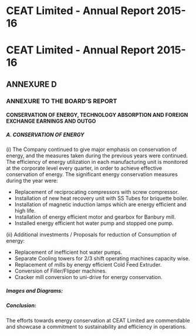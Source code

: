 # CEAT Limited - Annual Report 2015-16

# CEAT Limited - Annual Report 2015-16

## ANNEXURE D

### ANNEXURE TO THE BOARD’S REPORT

#### CONSERVATION OF ENERGY, TECHNOLOGY ABSORPTION AND FOREIGN EXCHANGE EARNINGS AND OUTGO

[Pursuant to Section 134(3)(m) of The Companies Act, 2013 read with Rule 8(3) of The Companies (Accounts) Rules, 2014]:-

##### A. CONSERVATION OF ENERGY

(i) The Company continued to give major emphasis on conservation of energy, and the measures taken during the previous years were continued. The efficiency of energy utilization in each manufacturing unit is monitored at the corporate level every quarter, in order to achieve effective conservation of energy. The significant energy conservation measures during the year were:

- Replacement of reciprocating compressors with screw compressor.
- Installation of new heat recovery unit with SS Tubes for briquette boiler.
- Installation of magnetic induction lamps which are energy efficient and high life.
- Installation of energy efficient motor and gearbox for Banbury mill.
- Installed energy efficient hot water pump and stopped one pump.

(ii) Additional investments / Proposals for reduction of Consumption of energy:

- Replacement of inefficient hot water pumps.
- Separate Cooling towers for 2/3 shift operating machines capacity wise.
- Replacement of mills by energy efficient Cold Feed Extruder.
- Conversion of Filler/Flipper machines.
- Cracker mill conversion to uni-drive for energy conservation.

##### Images and Diagrams:

##### Conclusion:

The efforts towards energy conservation at CEAT Limited are commendable and showcase a commitment to sustainability and efficiency in operations.